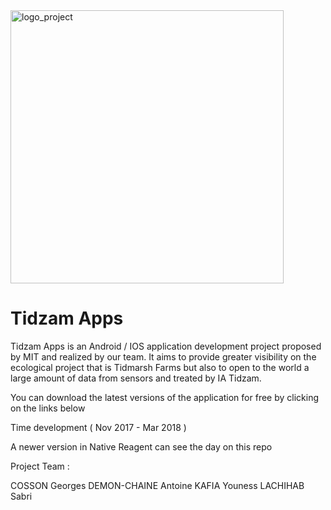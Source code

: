 <img width="437" alt="logo_project" src="https://user-images.githubusercontent.com/32200557/38062478-6459ebd6-32f4-11e8-96ab-daae6fb13d5c.png">

# Tidzam Apps

Tidzam Apps is an Android / IOS application development project proposed by MIT and realized by our team.
It aims to provide greater visibility on the ecological project that is Tidmarsh Farms but also to open to the world a large amount of data from sensors and treated by IA Tidzam.

You can download the latest versions of the application for free by clicking on the links below

Time development ( Nov 2017 - Mar 2018 )

A newer version in Native Reagent can see the day on this repo

Project Team : 

COSSON Georges
DEMON-CHAINE Antoine
KAFIA Youness
LACHIHAB Sabri

